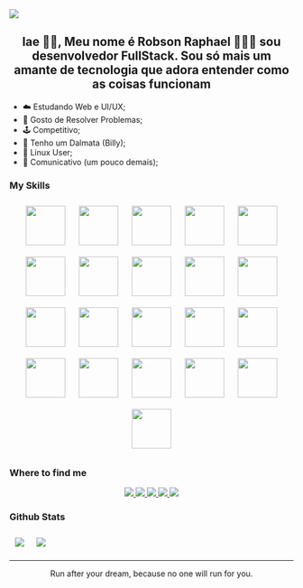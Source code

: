 <img src="https://raw.githubusercontent.com/halfrost/halfrost/master/icons/header_.png" >

## <div align="center">Iae 👋🏾, Meu nome é Robson Raphael 👨🏾‍💻 sou desenvolvedor FullStack. Sou só mais um amante de tecnologia que adora entender como as coisas funcionam</div>

- ☁️ Estudando Web e UI/UX;
- 🌱 Gosto de Resolver Problemas;
- 🕹️ Competitivo;
- 🐶 Tenho um Dalmata (Billy);
- 🐧 Linux User;
- 🦜 Comunicativo (um pouco demais);

### My Skills

<div align="center">
    <img height="70px" style="margin: 10px" src="https://cdn.jsdelivr.net/gh/devicons/devicon/icons/javascript/javascript-original.svg">
    <img height="70px" style="margin: 10px" src="https://cdn.jsdelivr.net/gh/devicons/devicon/icons/html5/html5-original.svg">
    <img height="70px" style="margin: 10px" src="https://cdn.jsdelivr.net/gh/devicons/devicon/icons/css3/css3-original.svg">
    <img height="70px" style="margin: 10px" src="https://cdn.jsdelivr.net/gh/devicons/devicon/icons/typescript/typescript-original.svg">
    <img height="70px" style="margin: 10px" src="https://cdn.jsdelivr.net/gh/devicons/devicon/icons/react/react-original.svg">
    <img height="70px" style="margin: 10px" src="https://cdn.jsdelivr.net/gh/devicons/devicon/icons/nodejs/nodejs-original.svg">
    <img height="70px" style="margin: 10px" src="https://cdn.jsdelivr.net/gh/devicons/devicon/icons/express/express-original.svg">
    <img height="70px" style="margin: 10px" src="https://cdn.jsdelivr.net/gh/devicons/devicon/icons/mongodb/mongodb-original.svg">
    <img height="70px" style="margin: 10px" src="https://cdn.jsdelivr.net/gh/devicons/devicon/icons/nextjs/nextjs-original.svg">
    <img height="70px" style="margin: 10px" src="https://cdn.jsdelivr.net/gh/devicons/devicon/icons/graphql/graphql-plain.svg">
    <img height="70px" style="margin: 10px" src="https://cdn.jsdelivr.net/gh/devicons/devicon/icons/npm/npm-original-wordmark.svg">
    <img height="70px" style="margin: 10px" src="https://cdn.jsdelivr.net/gh/devicons/devicon/icons/yarn/yarn-original.svg">
    <img height="70px" style="margin: 10px" src="https://cdn.jsdelivr.net/gh/devicons/devicon/icons/linux/linux-original.svg">
    <img height="70px" style="margin: 10px" src="https://cdn.jsdelivr.net/gh/devicons/devicon/icons/bash/bash-original.svg">
    <img height="70px" style="margin: 10px" src="https://cdn.jsdelivr.net/gh/devicons/devicon/icons/sass/sass-original.svg">
    <img height="70px" style="margin: 10px" src="https://cdn.jsdelivr.net/gh/devicons/devicon/icons/vscode/vscode-original.svg">
    <img height="70px" style="margin: 10px" src="https://cdn.jsdelivr.net/gh/devicons/devicon/icons/figma/figma-original.svg">
    <img height="70px" style="margin: 10px" src="https://cdn.jsdelivr.net/gh/devicons/devicon/icons/git/git-original-wordmark.svg">
    <img height="70px" style="margin: 10px" src="https://cdn.jsdelivr.net/gh/devicons/devicon/icons/github/github-original.svg">
    <img height="70px" style="margin: 10px" src="https://cdn.jsdelivr.net/gh/devicons/devicon/icons/gimp/gimp-original.svg">
    <img height="70px" style="margin: 10px" src="https://cdn.jsdelivr.net/gh/devicons/devicon/icons/amazonwebservices/amazonwebservices-original.svg">
</div>

### Where to find me

<div align="center">
    <a href="#">
        <img src="https://img.shields.io/badge/dev.to-0A0A0A?style=for-the-badge&logo=devdotto&logoColor=white">
    </a>
    <a href="mailto:robsonraphaelwork@gmail.com">
        <img src="https://img.shields.io/badge/Gmail-D14836?style=for-the-badge&logo=gmail&logoColor=white">
    </a>
    <a href="https://robsonraphael-portifolio.herokuapp.com/">
        <img src="https://img.shields.io/badge/website-000000?style=for-the-badge&logo=About.me&logoColor=white">
    </a>
    <a href="#">
        <img src="	https://img.shields.io/badge/GitHub-100000?style=for-the-badge&logo=github&logoColor=white">
    </a>
     <a href="https://www.linkedin.com/in/robson-raphael-42a628224/">
        <img src="https://img.shields.io/badge/LinkedIn-0077B5?style=for-the-badge&logo=linkedin&logoColor=white">
    </a>
</div>

### Github Stats
<div style="display: flex; align-items: center; gap: 2px">
    <img style="margin: 10px" src="https://github-readme-stats.vercel.app/api/top-langs/?username=robsonraphael&show_icons=true&theme=tokyonight">
    <img style="margin: 10px" src="https://github-readme-stats.vercel.app/api/?username=robsonraphael&show_icons=true&theme=tokyonight">
</div>

----
<div align="center">Run after your dream, because no one will run for you.</div>
